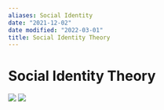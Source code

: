 ```yaml
---
aliases: Social Identity
date: "2021-12-02"
date modified: "2022-03-01"
title: Social Identity Theory
---
```


# Social Identity Theory
![](https://i.imgur.com/rOJgKjJ.png)
![](https://i.imgur.com/dKFCz4B.png)
